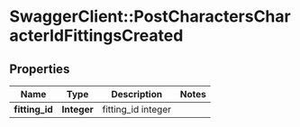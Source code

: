 # SwaggerClient::PostCharactersCharacterIdFittingsCreated

## Properties
Name | Type | Description | Notes
------------ | ------------- | ------------- | -------------
**fitting_id** | **Integer** | fitting_id integer | 


